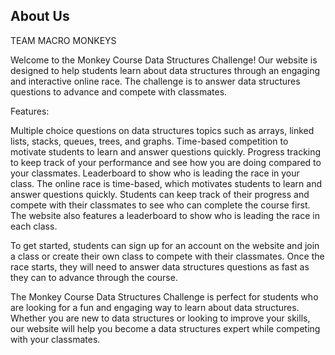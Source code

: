 ## About Us

TEAM MACRO MONKEYS

Welcome to the Monkey Course Data Structures Challenge! Our website is designed to help students learn about data structures through an engaging and interactive online race. The challenge is to answer data structures questions to advance and compete with classmates.

Features:

Multiple choice questions on data structures topics such as arrays, linked lists, stacks, queues, trees, and graphs.
Time-based competition to motivate students to learn and answer questions quickly.
Progress tracking to keep track of your performance and see how you are doing compared to your classmates.
Leaderboard to show who is leading the race in your class.
The online race is time-based, which motivates students to learn and answer questions quickly. Students can keep track of their progress and compete with their classmates to see who can complete the course first. The website also features a leaderboard to show who is leading the race in each class.

To get started, students can sign up for an account on the website and join a class or create their own class to compete with their classmates. Once the race starts, they will need to answer data structures questions as fast as they can to advance through the course.

The Monkey Course Data Structures Challenge is perfect for students who are looking for a fun and engaging way to learn about data structures. Whether you are new to data structures or looking to improve your skills, our website will help you become a data structures expert while competing with your classmates.